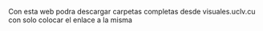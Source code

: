 Con esta web podra descargar carpetas completas desde visuales.uclv.cu con solo colocar el enlace a la misma
